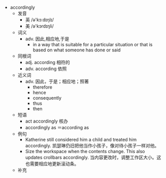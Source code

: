 - accordingly
  - 发音
    - 英 /ə'kɔːdɪŋlɪ/
    - 美 /ə'kɔrdɪŋli/
  - 词义
    - adv. 因此,相应地,于是
      - in a way that is suitable for a particular situation or that is based on what someone has done or said
  - 同根词
    - adj. according 相符的
    - adv. according 依照
  - 近义词
    - adv. 因此，于是；相应地；照著
      - therefore
      - hence
      - consequently
      - thus
      - then
  - 短语
    - act accordingly 核办
    - accordingly as ＝according as
  - 例句
    - Katherine still considered him a child and treated him accordingly. 凯瑟琳仍旧把他当作小孩子，像对待小孩子一样对他。
    - Size the workspace when the contents change. This also updates crollbars accordingly. 当内容更改时，调整工作区大小。这也需要相应地更新滚动条。
  - 补充
